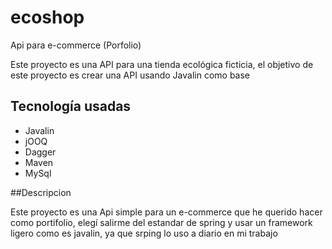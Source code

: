 # ecoshop
Api para e-commerce (Porfolio)

Este proyecto es una API para una tienda ecológica ficticia, el objetivo de este proyecto es crear una API usando Javalin como base 

## Tecnología usadas
- Javalin 
- jOOQ 
- Dagger
- Maven
- MySql

##Descripcion

Este proyecto es una Api simple para un e-commerce que he querido hacer como portifolio, elegí salirme del estandar de spring y usar un framework ligero como es javalin,
ya que srping lo uso a diario en mi trabajo 
